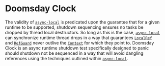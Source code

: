 # Doomsday Clock

The validity of [`async-local`](https://crates.io/crates/async-local) is predicated upon the guarantee that for a given runtime to be supported, shutdown sequencing ensures no tasks be dropped by thread local destructors. So long as this is the case, [`async-local`](https://crates.io/crates/async-local) can synchronize runtime thread drops in a way that guarantees [`LocalRef`](https://docs.rs/async-local/latest/async_local/struct.LocalRef.html) and [`RefGuard`](https://docs.rs/async-local/latest/async_local/struct.RefGuard.html) never outlive the [`Context`](https://docs.rs/async-local/latest/async_local/struct.Context.html) for which they point to. Doomsday Clock is an async runtime shutdown test specifically designed to panic should shutdown not be sequenced in a way that will avoid dangling references using the techniques outlined within [`async-local`](https://crates.io/crates/async-local).